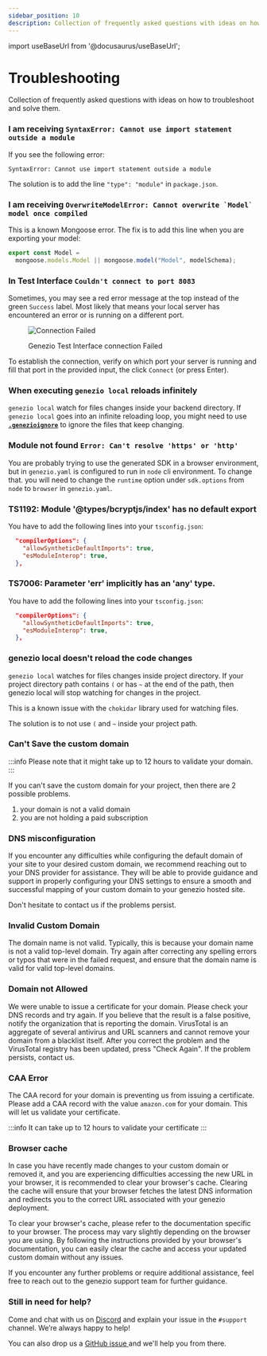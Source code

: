 ```yaml
---
sidebar_position: 10
description: Collection of frequently asked questions with ideas on how to troubleshoot and solve them.
---
```


import useBaseUrl from '@docusaurus/useBaseUrl';

# Troubleshooting

<head>
  <title>Troubleshooting | Genezio Documentation</title>
</head>
Collection of frequently asked questions with ideas on how to troubleshoot and solve them.

### I am receiving `SyntaxError: Cannot use import statement outside a module`

If you see the following error:

```
SyntaxError: Cannot use import statement outside a module
```

The solution is to add the line `"type": "module"` in `package.json`.

### I am receiving `` OverwriteModelError: Cannot overwrite `Model` model once compiled ``

This is a known Mongoose error. The fix is to add this line when you are exporting your model:

```javascript
export const Model =
  mongoose.models.Model || mongoose.model("Model", modelSchema);
```

### In Test Interface `Couldn't connect to port 8083`

Sometimes, you may see a red error message at the top instead of the green `Success` label. Most likely that means your local server has encountered an error or is running on a different port.

<figure style={{textAlign:"center", marginLeft:"0"}}><img style={{cursor:"pointer"}} src={useBaseUrl("img/image (39).webp")} alt="Connection Failed"/><figcaption><p>Genezio Test Interface connection Failed</p></figcaption></figure>

To establish the connection, verify on which port your server is running and fill that port in the provided input, the click `Connect` (or press Enter). &#x20;

### When executing `genezio local` reloads infinitely

`genezio local` watch for files changes inside your backend directory. If `genezio local` goes into an infinite reloading loop, you might need to use [**`.genezioignore`**](/docs/project-structure/.genezioignore) to ignore the files that keep changing.

### Module not found `Error: Can't resolve 'https' or 'http'`

You are probably trying to use the generated SDK in a browser environment, but in `genezio.yaml` is configured to run in `node` cli environment. To change that. you will need to change the `runtime` option under `sdk.options` from `node` to `browser` in `genezio.yaml`.

### TS1192: Module '@types/bcryptjs/index' has no default export&#x20;

You have to add the following lines into your `tsconfig.json`:

```json
  "compilerOptions": {
    "allowSyntheticDefaultImports": true,
    "esModuleInterop": true,
  },
```

### TS7006: Parameter 'err' implicitly has an 'any' type.

You have to add the following lines into your `tsconfig.json`:

```json
  "compilerOptions": {
    "allowSyntheticDefaultImports": true,
    "esModuleInterop": true,
  },
```

### genezio local doesn't reload the code changes <a href="#dns-misconfiguration" id="dns-misconfiguration"></a>

`genezio local` watches for files changes inside project directory. If your project directory path contains `(` or has `~` at the end of the path, then genezio local will stop watching for changes in the project.&#x20;

This is a known issue with the `chokidar` library used for watching files.

The solution is to not use `(` and `~` inside your project path.

### Can't Save the custom domain <a href="#dns-misconfiguration" id="dns-misconfiguration"></a>

:::info
Please note that it might take up to 12 hours to validate your domain.
:::

If you can't save the custom domain for your project, then there are 2 possible problems.

1. your domain is not a valid domain
2. you are not holding a paid subscription

### DNS misconfiguration <a href="#dns-misconfiguration" id="dns-misconfiguration"></a>

If you encounter any difficulties while configuring the default domain of your site to your desired custom domain, we recommend reaching out to your DNS provider for assistance. They will be able to provide guidance and support in properly configuring your DNS settings to ensure a smooth and successful mapping of your custom domain to your genezio hosted site.

Don't hesitate to contact us if the problems persist.

### Invalid Custom Domain <a href="#dns-misconfiguration" id="dns-misconfiguration"></a>

The domain name is not valid. Typically, this is because your domain name is not a valid top-level domain. Try again after correcting any spelling errors or typos that were in the failed request, and ensure that the domain name is valid for valid top-level domains.

### Domain not Allowed <a href="#dns-misconfiguration" id="dns-misconfiguration"></a>

We were unable to issue a certificate for your domain. Please check your DNS records and try again. If you believe that the result is a false positive, notify the organization that is reporting the domain. VirusTotal is an aggregate of several antivirus and URL scanners and cannot remove your domain from a blacklist itself. After you correct the problem and the VirusTotal registry has been updated, press "Check Again". If the problem persists, contact us.

### CAA Error <a href="#dns-misconfiguration" id="dns-misconfiguration"></a>

The CAA record for your domain is preventing us from issuing a certificate. Please add a CAA record with the value `amazon.com` for your domain. This will let us validate your certificate.

:::info
It can take up to 12 hours to validate your certificate
:::

### Browser cache <a href="#browser-cache" id="browser-cache"></a>

In case you have recently made changes to your custom domain or removed it, and you are experiencing difficulties accessing the new URL in your browser, it is recommended to clear your browser's cache. Clearing the cache will ensure that your browser fetches the latest DNS information and redirects you to the correct URL associated with your genezio deployment.

To clear your browser's cache, please refer to the documentation specific to your browser. The process may vary slightly depending on the browser you are using. By following the instructions provided by your browser's documentation, you can easily clear the cache and access your updated custom domain without any issues.

If you encounter any further problems or require additional assistance, feel free to reach out to the genezio support team for further guidance.

### Still in need for help? <a href="#need-more" id="need-more"></a>

Come and chat with us on [Discord](https://discord.com/invite/uc9H5YKjXv) and explain your issue in the `#support` channel. We’re always happy to help!

You can also drop us a [GitHub issue ](https://github.com/Genez-io/genezio/issues/new/choose)and we'll help you from there.
